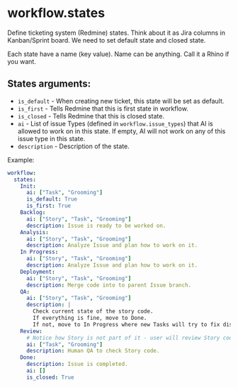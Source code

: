 # workflow.states

Define ticketing system (Redmine) states. Think about it as Jira columns in Kanban/Sprint board.
We need to set default state and closed state.

Each state have a name (key value). Name can be anything. Call it a Rhino if you want.

## States arguments:
- `is_default` - When creating new ticket, this state will be set as default.
- `is_first` - Tells Redmine that this is first state in workflow.
- `is_closed` - Tells Redmine that this is closed state.
- `ai` - List of issue Types (defined in `workflow.issue_types`) that AI is allowed to work on in this state. If empty, AI will not work on any of this issue type in this state.
- `description` - Description of the state.

Example:
```yaml
workflow:
  states:
    Init:
      ai: ["Task", "Grooming"]
      is_default: True
      is_first: True
    Backlog:
      ai: ["Story", "Task", "Grooming"]
      description: Issue is ready to be worked on.
    Analysis:
      ai: ["Story", "Task", "Grooming"]
      description: Analyze Issue and plan how to work on it.
    In Progress:
      ai: ["Story", "Task", "Grooming"]
      description: Analyze Issue and plan how to work on it.
    Deployment:
      ai: ["Story", "Task", "Grooming"]
      description: Merge code into to parent Issue branch.
    QA:
      ai: ["Story", "Task", "Grooming"]
      description: |
        Check current state of the story code.
        If everything is fine, move to Done. 
        If not, move to In Progress where new Tasks will try to fix discovered issues.
    Review:
      # Notice how Story is not part of it - user will review Story code. If he/she will move to Deployment, AI will merge it, if he/she will move it to Analysis AndAI will pick up again.
      ai: ["Task", "Grooming"] 
      description: Human QA to check Story code.
    Done:
      description: Issue is completed.
      ai: []
      is_closed: True
```
